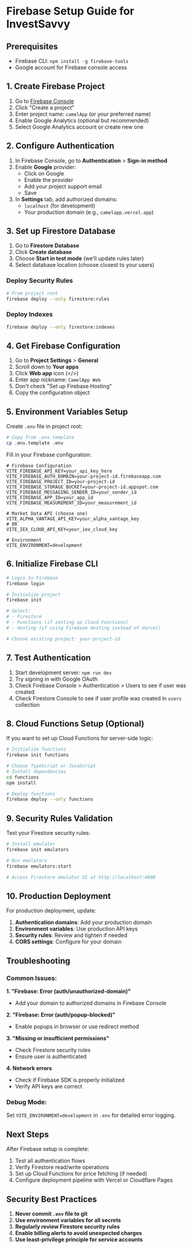 # Firebase Setup Guide for InvestSavvy

## Prerequisites
- Firebase CLI: `npm install -g firebase-tools`
- Google account for Firebase console access

## 1. Create Firebase Project

1. Go to [Firebase Console](https://console.firebase.google.com)
2. Click "Create a project"
3. Enter project name: `camelApp` (or your preferred name)
4. Enable Google Analytics (optional but recommended)
5. Select Google Analytics account or create new one

## 2. Configure Authentication

1. In Firebase Console, go to **Authentication** > **Sign-in method**
2. Enable **Google** provider:
   - Click on Google
   - Enable the provider
   - Add your project support email
   - Save
3. In **Settings** tab, add authorized domains:
   - `localhost` (for development)
   - Your production domain (e.g., `camelapp.vercel.app`)

## 3. Set up Firestore Database

1. Go to **Firestore Database**
2. Click **Create database**
3. Choose **Start in test mode** (we'll update rules later)
4. Select database location (choose closest to your users)

### Deploy Security Rules
```bash
# From project root
firebase deploy --only firestore:rules
```

### Deploy Indexes
```bash
firebase deploy --only firestore:indexes
```

## 4. Get Firebase Configuration

1. Go to **Project Settings** > **General**
2. Scroll down to **Your apps**
3. Click **Web app** icon (</>) 
4. Enter app nickname: `CamelApp Web`
5. Don't check "Set up Firebase Hosting"
6. Copy the configuration object

## 5. Environment Variables Setup

Create `.env` file in project root:

```bash
# Copy from .env.template
cp .env.template .env
```

Fill in your Firebase configuration:

```env
# Firebase Configuration
VITE_FIREBASE_API_KEY=your_api_key_here
VITE_FIREBASE_AUTH_DOMAIN=your-project-id.firebaseapp.com
VITE_FIREBASE_PROJECT_ID=your-project-id
VITE_FIREBASE_STORAGE_BUCKET=your-project-id.appspot.com
VITE_FIREBASE_MESSAGING_SENDER_ID=your_sender_id
VITE_FIREBASE_APP_ID=your_app_id
VITE_FIREBASE_MEASUREMENT_ID=your_measurement_id

# Market Data API (choose one)
VITE_ALPHA_VANTAGE_API_KEY=your_alpha_vantage_key
# OR
VITE_IEX_CLOUD_API_KEY=your_iex_cloud_key

# Environment
VITE_ENVIRONMENT=development
```

## 6. Initialize Firebase CLI

```bash
# Login to Firebase
firebase login

# Initialize project
firebase init

# Select:
# - Firestore
# - Functions (if setting up Cloud Functions)
# - Hosting (if using Firebase Hosting instead of Vercel)

# Choose existing project: your-project-id
```

## 7. Test Authentication

1. Start development server: `npm run dev`
2. Try signing in with Google OAuth
3. Check Firebase Console > Authentication > Users to see if user was created
4. Check Firestore Console to see if user profile was created in `users` collection

## 8. Cloud Functions Setup (Optional)

If you want to set up Cloud Functions for server-side logic:

```bash
# Initialize functions
firebase init functions

# Choose TypeScript or JavaScript
# Install dependencies
cd functions
npm install

# Deploy functions
firebase deploy --only functions
```

## 9. Security Rules Validation

Test your Firestore security rules:
```bash
# Install emulator
firebase init emulators

# Run emulators
firebase emulators:start

# Access Firestore emulator UI at http://localhost:4000
```

## 10. Production Deployment

For production deployment, update:
1. **Authentication domains**: Add your production domain
2. **Environment variables**: Use production API keys
3. **Security rules**: Review and tighten if needed
4. **CORS settings**: Configure for your domain

## Troubleshooting

### Common Issues:

**1. "Firebase: Error (auth/unauthorized-domain)"**
- Add your domain to authorized domains in Firebase Console

**2. "Firebase: Error (auth/popup-blocked)"**
- Enable popups in browser or use redirect method

**3. "Missing or insufficient permissions"**
- Check Firestore security rules
- Ensure user is authenticated

**4. Network errors**
- Check if Firebase SDK is properly initialized
- Verify API keys are correct

### Debug Mode:
Set `VITE_ENVIRONMENT=development` in `.env` for detailed error logging.

## Next Steps

After Firebase setup is complete:
1. Test all authentication flows
2. Verify Firestore read/write operations
3. Set up Cloud Functions for price fetching (if needed)
4. Configure deployment pipeline with Vercel or Cloudflare Pages

## Security Best Practices

1. **Never commit `.env` file to git**
2. **Use environment variables for all secrets**
3. **Regularly review Firestore security rules**
4. **Enable billing alerts to avoid unexpected charges**
5. **Use least-privilege principle for service accounts**